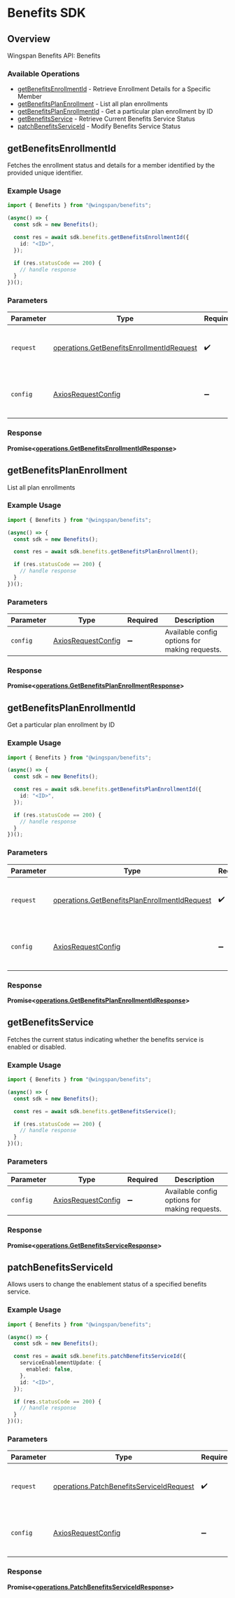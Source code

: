 # Benefits SDK


## Overview

Wingspan Benefits API: Benefits

### Available Operations

* [getBenefitsEnrollmentId](#getbenefitsenrollmentid) - Retrieve Enrollment Details for a Specific Member
* [getBenefitsPlanEnrollment](#getbenefitsplanenrollment) - List all plan enrollments
* [getBenefitsPlanEnrollmentId](#getbenefitsplanenrollmentid) - Get a particular plan enrollment by ID
* [getBenefitsService](#getbenefitsservice) - Retrieve Current Benefits Service Status
* [patchBenefitsServiceId](#patchbenefitsserviceid) - Modify Benefits Service Status

## getBenefitsEnrollmentId

Fetches the enrollment status and details for a member identified by the provided unique identifier.

### Example Usage

```typescript
import { Benefits } from "@wingspan/benefits";

(async() => {
  const sdk = new Benefits();

  const res = await sdk.benefits.getBenefitsEnrollmentId({
    id: "<ID>",
  });

  if (res.statusCode == 200) {
    // handle response
  }
})();
```

### Parameters

| Parameter                                                                                              | Type                                                                                                   | Required                                                                                               | Description                                                                                            |
| ------------------------------------------------------------------------------------------------------ | ------------------------------------------------------------------------------------------------------ | ------------------------------------------------------------------------------------------------------ | ------------------------------------------------------------------------------------------------------ |
| `request`                                                                                              | [operations.GetBenefitsEnrollmentIdRequest](../../models/operations/getbenefitsenrollmentidrequest.md) | :heavy_check_mark:                                                                                     | The request object to use for the request.                                                             |
| `config`                                                                                               | [AxiosRequestConfig](https://axios-http.com/docs/req_config)                                           | :heavy_minus_sign:                                                                                     | Available config options for making requests.                                                          |


### Response

**Promise<[operations.GetBenefitsEnrollmentIdResponse](../../models/operations/getbenefitsenrollmentidresponse.md)>**


## getBenefitsPlanEnrollment

List all plan enrollments

### Example Usage

```typescript
import { Benefits } from "@wingspan/benefits";

(async() => {
  const sdk = new Benefits();

  const res = await sdk.benefits.getBenefitsPlanEnrollment();

  if (res.statusCode == 200) {
    // handle response
  }
})();
```

### Parameters

| Parameter                                                    | Type                                                         | Required                                                     | Description                                                  |
| ------------------------------------------------------------ | ------------------------------------------------------------ | ------------------------------------------------------------ | ------------------------------------------------------------ |
| `config`                                                     | [AxiosRequestConfig](https://axios-http.com/docs/req_config) | :heavy_minus_sign:                                           | Available config options for making requests.                |


### Response

**Promise<[operations.GetBenefitsPlanEnrollmentResponse](../../models/operations/getbenefitsplanenrollmentresponse.md)>**


## getBenefitsPlanEnrollmentId

Get a particular plan enrollment by ID

### Example Usage

```typescript
import { Benefits } from "@wingspan/benefits";

(async() => {
  const sdk = new Benefits();

  const res = await sdk.benefits.getBenefitsPlanEnrollmentId({
    id: "<ID>",
  });

  if (res.statusCode == 200) {
    // handle response
  }
})();
```

### Parameters

| Parameter                                                                                                      | Type                                                                                                           | Required                                                                                                       | Description                                                                                                    |
| -------------------------------------------------------------------------------------------------------------- | -------------------------------------------------------------------------------------------------------------- | -------------------------------------------------------------------------------------------------------------- | -------------------------------------------------------------------------------------------------------------- |
| `request`                                                                                                      | [operations.GetBenefitsPlanEnrollmentIdRequest](../../models/operations/getbenefitsplanenrollmentidrequest.md) | :heavy_check_mark:                                                                                             | The request object to use for the request.                                                                     |
| `config`                                                                                                       | [AxiosRequestConfig](https://axios-http.com/docs/req_config)                                                   | :heavy_minus_sign:                                                                                             | Available config options for making requests.                                                                  |


### Response

**Promise<[operations.GetBenefitsPlanEnrollmentIdResponse](../../models/operations/getbenefitsplanenrollmentidresponse.md)>**


## getBenefitsService

Fetches the current status indicating whether the benefits service is enabled or disabled.

### Example Usage

```typescript
import { Benefits } from "@wingspan/benefits";

(async() => {
  const sdk = new Benefits();

  const res = await sdk.benefits.getBenefitsService();

  if (res.statusCode == 200) {
    // handle response
  }
})();
```

### Parameters

| Parameter                                                    | Type                                                         | Required                                                     | Description                                                  |
| ------------------------------------------------------------ | ------------------------------------------------------------ | ------------------------------------------------------------ | ------------------------------------------------------------ |
| `config`                                                     | [AxiosRequestConfig](https://axios-http.com/docs/req_config) | :heavy_minus_sign:                                           | Available config options for making requests.                |


### Response

**Promise<[operations.GetBenefitsServiceResponse](../../models/operations/getbenefitsserviceresponse.md)>**


## patchBenefitsServiceId

Allows users to change the enablement status of a specified benefits service.

### Example Usage

```typescript
import { Benefits } from "@wingspan/benefits";

(async() => {
  const sdk = new Benefits();

  const res = await sdk.benefits.patchBenefitsServiceId({
    serviceEnablementUpdate: {
      enabled: false,
    },
    id: "<ID>",
  });

  if (res.statusCode == 200) {
    // handle response
  }
})();
```

### Parameters

| Parameter                                                                                            | Type                                                                                                 | Required                                                                                             | Description                                                                                          |
| ---------------------------------------------------------------------------------------------------- | ---------------------------------------------------------------------------------------------------- | ---------------------------------------------------------------------------------------------------- | ---------------------------------------------------------------------------------------------------- |
| `request`                                                                                            | [operations.PatchBenefitsServiceIdRequest](../../models/operations/patchbenefitsserviceidrequest.md) | :heavy_check_mark:                                                                                   | The request object to use for the request.                                                           |
| `config`                                                                                             | [AxiosRequestConfig](https://axios-http.com/docs/req_config)                                         | :heavy_minus_sign:                                                                                   | Available config options for making requests.                                                        |


### Response

**Promise<[operations.PatchBenefitsServiceIdResponse](../../models/operations/patchbenefitsserviceidresponse.md)>**

